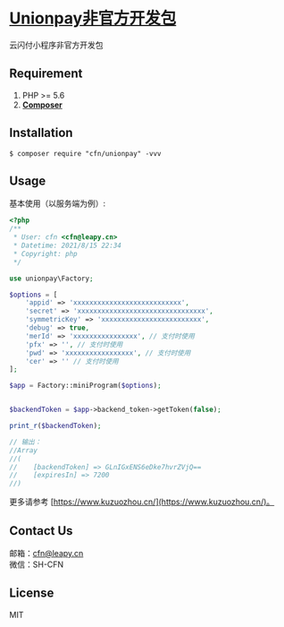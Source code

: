 <h1 align="left"><a href="https://www.kuzuozhou.cn">Unionpay非官方开发包</a></h1>

云闪付小程序非官方开发包

## Requirement

1. PHP >= 5.6
2. **[Composer](https://getcomposer.org/)**

## Installation

```shell
$ composer require "cfn/unionpay" -vvv
```

## Usage

基本使用（以服务端为例）:

```php
<?php
/**
 * User: cfn <cfn@leapy.cn>
 * Datetime: 2021/8/15 22:34
 * Copyright: php
 */

use unionpay\Factory;

$options = [
    'appid' => 'xxxxxxxxxxxxxxxxxxxxxxxxxxx',
    'secret' => 'xxxxxxxxxxxxxxxxxxxxxxxxxxxxxxxx',
    'symmetricKey' => 'xxxxxxxxxxxxxxxxxxxxxxxxx',
    'debug' => true,
    'merId' => 'xxxxxxxxxxxxxxxx', // 支付时使用
    'pfx' => '', // 支付时使用
    'pwd' => 'xxxxxxxxxxxxxxxxx', // 支付时使用
    'cer' => '' // 支付时使用
];

$app = Factory::miniProgram($options);


$backendToken = $app->backend_token->getToken(false);

print_r($backendToken);

// 输出：
//Array
//(
//    [backendToken] => GLnIGxENS6eDke7hvrZVjQ==
//    [expiresIn] => 7200
//)

```

更多请参考 [https://www.kuzuozhou.cn/](https://www.kuzuozhou.cn/)。

## Contact Us

邮箱：cfn@leapy.cn  
微信：SH-CFN

## License

MIT

